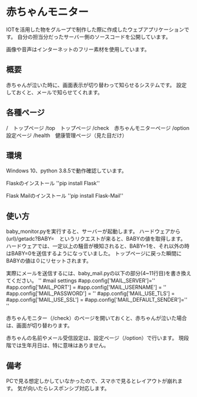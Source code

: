 # 赤ちゃんモニター

IOTを活用した物をグループで制作した際に作成したウェブアプリケーションです。
自分の担当分だったサーバー側のソースコードを公開しています。

画像や音声はインターネットのフリー素材を使用しています。

## 概要

赤ちゃんが泣いた時に、画面表示が切り替わって知らせるシステムです。
設定しておくと、メールで知らせてくれます。

## 各種ページ

/　トップページ
/top　トップページ
/check　赤ちゃんモニターページ
/option　設定ページ
/health　健康管理ページ（見た目だけ）

## 環境

Windows 10、python 3.8.5で動作確認しています。

Flaskのインストール
''pip install Flask''

Flask Mailのインストール
''pip install Flask-Mail''

## 使い方

baby_monitor.pyを実行すると、サーバーが起動します。
ハードウェアから　(url)/getadc?BABY=　というリクエストが来ると、BABYの値を取得します。
ハードウェアでは、一定以上の騒音が検知されると、BABY=1を、それ以外の時はBABY=0を送信するようになっていました。
トップページに戻った瞬間にBABYの値は０にリセットされます。

実際にメールを送信するには、baby_mail.pyの以下の部分(4~11行目)を書き換えてください。
''
#mail settings
#app.config['MAIL_SERVER']=''
#app.config['MAIL_PORT'] = 
#app.config['MAIL_USERNAME'] = ''
#app.config['MAIL_PASSWORD'] = ''
#app.config['MAIL_USE_TLS'] = 
#app.config['MAIL_USE_SSL'] = 
#app.config['MAIL_DEFAULT_SENDER']=''
''


赤ちゃんモニター（/check）のページを開いておくと、赤ちゃんが泣いた場合は、画面が切り替わります。

赤ちゃんの名前やメール受信設定は、設定ページ（/option）で行います。
現段階では生年月日は、特に意味はありません。

## 備考

PCで見る想定しかしていなかったので、スマホで見るとレイアウトが崩れます。
気が向いたらレスポンシブ対応します。

